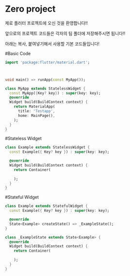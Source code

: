 Zero project
=============
제로 플러터 프로젝트에 오신 것을 환영합니다!!

앞으로의 프로젝트 코드들은 각자의 팀 폴더에 저장해주시면 됩니다!!

아래는 복사, 붙여넣기해서 사용할 기본 코드들입니다!

#Basic Code
```dart
import 'package:flutter/material.dart';



void main() => runApp(const MyApp());

class MyApp extends StatelessWidget {
  const MyApp({Key? key}) : super(key: key);
  @override
  Widget build(BuildContext context) {
    return MaterialApp(
      title: 'Testapp',
      home: MainPage(),
    );
  }
}
```
#Stateless Widget
```dart
class Example extends StatelessWidget {
  const Example({ Key? key }) : super(key: key);

  @override
  Widget build(BuildContext context) {
    return Container(
      
    );
  }
}
```
#Stateful Widget
```dart
class Example extends StatefulWidget {
  const Example({ Key? key }) : super(key: key);

  @override
  State<Example> createState() => _ExampleState();
}

class _ExampleState extends State<Example> {
  @override
  Widget build(BuildContext context) {
    return Container(
      
    );
  }
}
```


